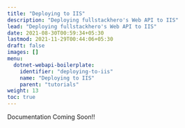 ```yaml
---
title: "Deploying to IIS"
description: "Deploying fullstackhero's Web API to IIS"
lead: "Deploying fullstackhero's Web API to IIS"
date: 2021-08-30T00:59:34+05:30
lastmod: 2021-11-29T00:44:06+05:30
draft: false
images: []
menu:
  dotnet-webapi-boilerplate:
    identifier: "deploying-to-iis"
    name: "Deploying to IIS"
    parent: "tutorials"
weight: 13
toc: true
---
```


Documentation Coming Soon!!
